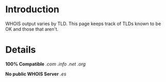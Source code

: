 # Introduction #

WHOIS output varies by TLD. This page keeps track of TLDs known to be OK and those that aren't.


# Details #
**100% Compatible**
_.com_
_.info_
_.net_
_.org_

**No public WHOIS Server**
_.es_